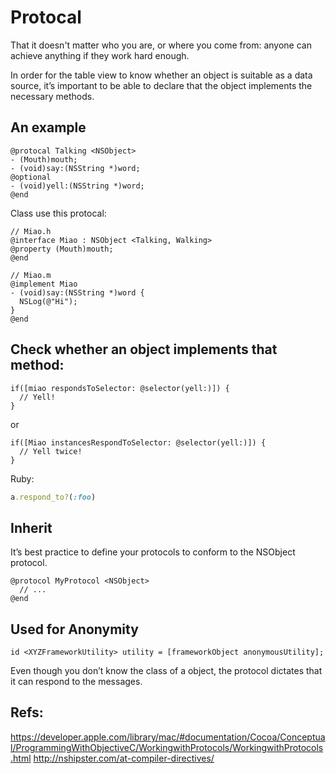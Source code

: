 # Protocal

>
That it doesn't matter who you are, or where you come from: anyone can achieve anything if they work hard enough.

In order for the table view to know whether an object is suitable as a data source, it’s important to be able to declare that the object implements the necessary methods.

## An example

```objc
@protocal Talking <NSObject>
- (Mouth)mouth;
- (void)say:(NSString *)word;
@optional
- (void)yell:(NSString *)word;
@end
```

Class use this protocal:

```objc
// Miao.h
@interface Miao : NSObject <Talking, Walking>
@property (Mouth)mouth;
@end
```

```objc
// Miao.m
@implement Miao
- (void)say:(NSString *)word {
  NSLog(@"Hi");
}
@end
```

## Check whether an object implements that method:

```objc
if([miao respondsToSelector: @selector(yell:)]) {
  // Yell!
}
```

or

```objc
if([Miao instancesRespondToSelector: @selector(yell:)]) {
  // Yell twice!
}
```

Ruby:

```ruby
a.respond_to?(:foo)
```

## Inherit

It’s best practice to define your protocols
to conform to the NSObject protocol.

```objc
@protocol MyProtocol <NSObject>
  // ...
@end
```

## Used for Anonymity

```objc
id <XYZFrameworkUtility> utility = [frameworkObject anonymousUtility];
```

Even though you don’t know the class of a object, 
the protocol dictates that it can respond to the messages.

## Refs:

https://developer.apple.com/library/mac/#documentation/Cocoa/Conceptual/ProgrammingWithObjectiveC/WorkingwithProtocols/WorkingwithProtocols.html
http://nshipster.com/at-compiler-directives/

